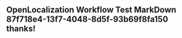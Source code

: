 <properties
ms.topic="hero-topic"
ms.test1="hero-topic"
ms.test2="test"/>


## OpenLocalization Workflow Test MarkDown 87f718e4-13f7-4048-8d5f-93b69f8fa150 thanks!



<!--HONumber=Jul16_HO4-->


